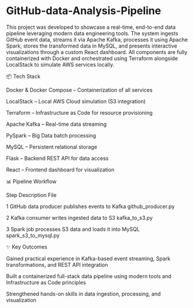# GitHub-data-Analysis-Pipeline
This project was developed to showcase a real-time, end-to-end data pipeline leveraging modern data engineering tools. The system ingests GitHub event data, streams it via Apache Kafka, processes it using Apache Spark, stores the transformed data in MySQL, and presents interactive visualizations through a custom React dashboard. All components are fully containerized with Docker and orchestrated using Terraform alongside LocalStack to simulate AWS services locally.

📦 Tech Stack

Docker & Docker Compose – Containerization of all services

LocalStack – Local AWS Cloud simulation (S3 integration)

Terraform – Infrastructure as Code for resource provisioning

Apache Kafka – Real-time data streaming

PySpark – Big Data batch processing

MySQL – Persistent relational storage

Flask – Backend REST API for data access

React – Frontend dashboard for visualization

📊 Pipeline Workflow

Step	Description	File

1	GitHub data producer publishes events to Kafka	github_producer.py

2	Kafka consumer writes ingested data to S3	kafka_to_s3.py

3	Spark job processes S3 data and loads it into MySQL	spark_s3_to_mysql.py

✨ Key Outcomes

Gained practical experience in Kafka-based event streaming, Spark transformations, and REST API integration

Built a containerized full-stack data pipeline using modern tools and Infrastructure as Code principles

Strengthened hands-on skills in data ingestion, processing, and visualization
